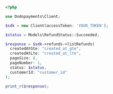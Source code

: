```php
<?php

use Dodopayments\Client;

$sdk = new Client(accessToken: 'YOUR_TOKEN');

$status = Models\RefundStatus::Succeeded;

$response = $sdk->refunds->listRefunds(
  createdAtGte: "created_at_gte",
  createdAtLte: "created_at_lte",
  pageSize: 8,
  pageNumber: 1,
  status: $status,
  customerId: "customer_id"
);

print_r($response);

```


<!-- This file was generated by liblab | https://liblab.com/ -->